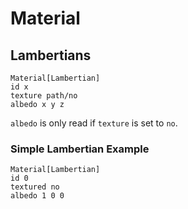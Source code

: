 # Material

## Lambertians
```
Material[Lambertian]
id x
texture path/no
albedo x y z
```
`albedo` is only read if `texture` is set to `no`.

### Simple Lambertian Example
```
Material[Lambertian]
id 0
textured no
albedo 1 0 0
```